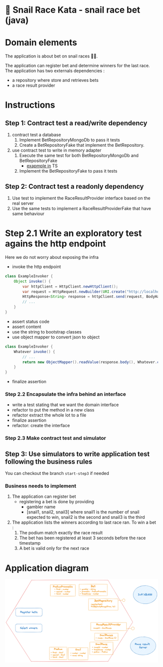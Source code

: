 🐌 Snail Race Kata - snail race bet (java)
=====

# Domain elements

The application is about bet on snail races 🐌🏁.

The application can register bet and determine winners for the last race.
The application has two externals dependencies :
- a repository where store and retrieves bets
- a race result provider

# Instructions

## Step 1: Contract test a read/write dependency

1. contract test a database
    1. Implement BetRepositoryMongoDb to pass it tests
    2. Create a BetRepositoryFake that implement the BetRepository.
2. use contract test to write in memory adapter
    1. Execute the same test for both BetRepositoryMongoDb and BetRepositoryFake 
        * [exapmple in](https://gist.github.com/martinsson/dda36b037908ced85cb11b3a866bacf2) TS 
    2. Implement the BetRepositoryFake to pass it tests

## Step 2: Contract test a readonly dependency

1. Use test to implement the RaceResultProvider interface based on the real server
2. Use the same tests to implement a RaceResultProviderFake that have same behaviour

# Step 2.1 Write an exploratory test agains the http endpoint
Here we do not worry about exposing the infra

* invoke the http endpoint

```java
class ExampleInvoker {
    Object invoke() {
        var httpClient = HttpClient.newHttpClient();
        var request = HttpRequest.newBuilder(URI.create("http://localhost:8000/results/")).build();
        HttpResponse<String> response = httpClient.send(request, BodyHandlers.ofString());
        // ...
    }
}
```

* assert status code
* assert content
* use the string to bootstrap classes
* use object mapper to convert json to object
```java
class ExampleInvoker {
    Whatever invoke() {
        // ...
        return new ObjectMapper().readValue(response.body(), Whatever.class);
    }
}
```
* finalize assertion

### Step 2.2 Encapsulate the infra behind an interface 
* write a test stating that we want the domain interface
* refactor to put the method in a new class
* refactor extract the whole lot to a file
* finalize assertion
* refactor: create the interface

### Step 2.3 Make contract test and simulator


## Step 3: Use simulators to write application test following the business rules

You can checkout the branch `start-step3` if needed

### Business needs to implement
1. The application can register bet
    * registering a bet is done by providing
        * gambler name
        * [snail1, snail2, snail3] where snail1 is the number of snail expected to win, snail2 is the second and snail3 is the third
2. The application lists the winners according to last race ran. To win a bet :
    1. The podium match exactly the race result
    2. The bet has been registered at least 3 seconds before the race timestamp
    3. A bet is valid only for the next race

# Application diagram

![img.png](SnailRaceBetApplication.png)